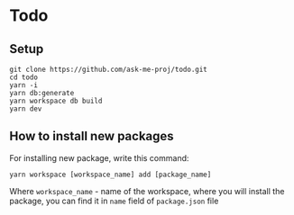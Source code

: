 # Todo

## Setup

```shell
git clone https://github.com/ask-me-proj/todo.git
cd todo
yarn -i
yarn db:generate
yarn workspace db build
yarn dev
```

## How to install new packages

For installing new package, write this command:

```shell
yarn workspace [workspace_name] add [package_name]
```

Where `workspace_name` - name of the workspace, where you will install the package, you can find it in `name` field of `package.json` file
